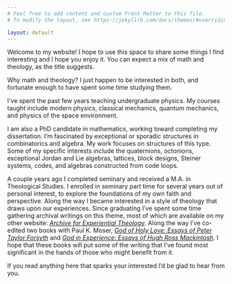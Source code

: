```yaml
---
# Feel free to add content and custom Front Matter to this file.
# To modify the layout, see https://jekyllrb.com/docs/themes/#overriding-theme-defaults

layout: default
---
```


Welcome to my website! 
I hope to use this space to share some things I find interesting and I hope you enjoy it. 
You can expect a mix of math and theology, as the title suggests. 

Why math and theology? 
I just happen to be interested in both, and fortunate enough to have spent some time studying them.

I've spent the past few years teaching undergraduate physics. My courses taught include modern physics, classical mechanics, quantum mechanics, and physics of the space environment.


I am also a PhD candidate in mathematics, working toward completing my dissertation. 
I’m fascinated by exceptional or sporadic structures in combinatorics and algebra. My work focuses on structures of this type. 
Some of my specific interests include the quaternions, octonions, exceptional Jordan and Lie algebras, lattices, block designs, Steiner systems, codes, and algebras constructed from code loops. 
<!-- Here are two graphics I developed to help compute some of the objects I study: -->
<!-- Image for post -->
<!-- Image for post -->
<!-- Tools for calculating STS(7) and STS(9) -->

A couple years ago I completed seminary and received a M.A. in Theological Studies. 
I enrolled in seminary part time for several years out of personal interest, to explore the foundations of my own faith and perspective. 
Along the way I became interested in a style of theology that draws upon our experiences.
Since graduating I’ve spent some time gathering archival writings on this theme, most of which are available on my other website:
[*Archive for Experiential Theology*](https://experientialtheology.hcommons.org/).
Along the way I’ve co-edited two books with Paul K. Moser, [*God of Holy Love: Essays of Peter Taylor Forsyth*](https://wipfandstock.com/god-of-holy-love.html) and [*God in Experience: Essays of Hugh Ross Mackintosh*](https://wipfandstock.com/god-in-experience.html). I hope that these books will put some of the writing that I’ve found most significant in the hands of those who might benefit from it.

If you read anything here that sparks your interested I’d be glad to hear from you.
